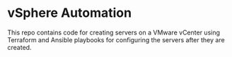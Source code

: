 # vSphere Automation

This repo contains code for creating servers on a VMware vCenter using Terraform and Ansible playbooks for configuring the servers after they are created.
